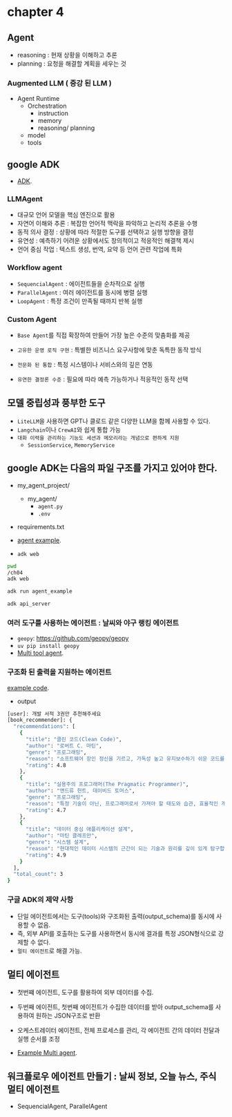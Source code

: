 # chapter 4

## Agent 

- reasoning : 현재 상황을 이해하고 추론
- planning : 요청을 해결할 계획을 세우는 것 

### Augmented LLM ( 증강 된 LLM ) 

- Agent Runtime
  - Orchestration 
    - instruction 
    - memory
    - reasoning/ planning 
  - model
  - tools


## google ADK

- [ADK](https://google.github.io/adk-docs/tools/built-in-tools). 

### LLMAgent

- 대규모 언어 모델을 핵심 엔진으로 활용
- 자연어 이해와 추론 : 복잡한 언어적 맥락을 파악하고 논리적 추론을 수행
- 동적 의사 결정 : 상황에 따라 적절한 도구를 선택하고 실행 방향을 결정
- 유연성 : 예측하기 어려운 상황에서도 창의적이고 적응적인 해결책 제시
- 언어 중심 작업 : 텍스트 생성, 번역, 요약 등 언어 관련 작업에 특화 

### Workflow agent

- `SequencialAgent` : 에이전트들을 순차적으로 실행
- `ParallelAgent` : 여러 에이전트를 동시에 병렬 실행
- `LoopAgent` : 특정 조건이 만족될 때까지 반복 실행 

### Custom Agent 

- `Base Agent`를 직접 확장하여 만들어 가장 높은 수준의 맞춤화를 제공 

- `고유한 운영 로직 구현` : 특별한 비즈니스 요구사항에 맞춘 독특한 동작 방식
- `전문화 된 통합` : 특정 시스템이나 서비스와의 깊은 연동
- `유연한 결정론 수준` : 필요에 따라 예측 가능하거나 적응적인 동작 선택 

## 모델 중립성과 풍부한 도구

- `LiteLLM`을 사용하면 GPT나 클로드 같은 다양한 LLM을 함께 사용할 수 있다. 
- `Langchain`이나 `CrewAI`와 쉽게 통합 가능 
- `대화 이력을 관리하는 기능도 세션과 메모리라는 개념으로 편하게 지원`
  - `SessionService`, `MemoryService`

## google ADK는 다음의 파일 구조를 가지고 있어야 한다.

- my_agent_project/
  - my_agent/
    - `agent.py`
    - `.env`
- requirements.txt

- [agent example](./agent_example/agent.py). 

- `adk web`

```sh
pwd
/ch04
adk web
```

```sh
adk run agent_example
```

```sh
adk api_server
```

### 여러 도구를 사용하는 에이전트 : 날씨와 야구 랭킹 에이전트 

- `geopy`: https://github.com/geopy/geopy
- `uv pip install geopy`
- [Multi tool agent](./multi-tool-agent/agent.py). 

### 구조화 된 출력을 지원하는 에이전트

[example code](./structured-output-agent/agent.py). 

- output 

```sh
[user]: 개발 서적 3권만 추천해주세요
[book_recommender]: {
  "recommendations": [
    {
      "title": "클린 코드(Clean Code)",
      "author": "로버트 C. 마틴",
      "genre": "프로그래밍",
      "reason": "소프트웨어 장인 정신을 기르고, 가독성 높고 유지보수하기 쉬운 코드를 작성하는 원칙과 실천 방법을 배울 수 있는 개발자 필독서입니다.",
      "rating": 4.8
    },
    {
      "title": "실용주의 프로그래머(The Pragmatic Programmer)",
      "author": "앤드류 헌트, 데이비드 토머스",
      "genre": "프로그래밍",
      "reason": "특정 기술이 아닌, 프로그래머로서 가져야 할 태도와 습관, 효율적인 개발 철학을 다루어 개발자의 전문성을 키우는 데 큰 도움을 줍니다.",
      "rating": 4.7
    },
    {
      "title": "데이터 중심 애플리케이션 설계",
      "author": "마틴 클레프만",
      "genre": "시스템 설계",
      "reason": "현대적인 데이터 시스템의 근간이 되는 기술과 원리를 깊이 있게 탐구합니다. 분산 시스템과 데이터베이스를 다루는 백엔드 개발자에게 특히 추천합니다.",
      "rating": 4.9
    }
  ],
  "total_count": 3
}
```

### 구글 ADK의 제약 사항

- 단일 에이전트에서는 도구(tools)와 구조화된 출력(output_schema)를 동시에 사용할 수 없음. 
- 즉, 외부 API를 호출하는 도구를 사용하면서 동시에 결과를 특정 JSON형식으로 강제할 수 없다. 
- `멀티 에이전트`로 해결 가능. 

## 멀티 에이전트 

- 첫번쨰 에이전트, 도구를 활용하여 외부 데이터를 수집. 
- 두번째 에이전트, 첫번째 에이전트가 수집한 데이터를 받아 output_schema를 사용하여 원하는 JSON구조로 반환 
- 오케스트레이터 에이전트, 전체 프로세스를 관리, 각 에이전트 간의 데이터 전달과 실행 순서를 조정 

- [Example Multi agent](./multi-agent-for-bestseller-book/agent.py). 

## 워크플로우 에이전트 만들기 : 날씨 정보, 오늘 뉴스, 주식 멀티 에이전트 

- SequencialAgent, ParallelAgent
